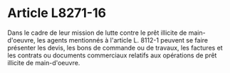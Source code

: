 # Article L8271-16

Dans le cadre de leur mission de lutte contre le prêt illicite de main-d'oeuvre, les agents mentionnés à l'article L. 8112-1 peuvent se faire présenter les devis, les bons de commande ou de travaux, les factures et les contrats ou documents commerciaux relatifs aux opérations de prêt illicite de main-d'oeuvre.